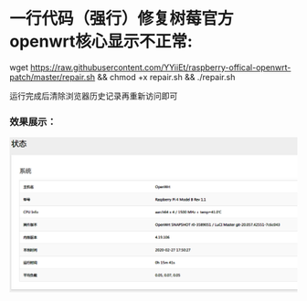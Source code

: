 # 一行代码（强行）修复树莓官方openwrt核心显示不正常:  
wget https://raw.githubusercontent.com/YYiiEt/raspberry-offical-openwrt-patch/master/repair.sh && chmod +x repair.sh && ./repair.sh

运行完成后清除浏览器历史记录再重新访问即可  

### 效果展示：
![image](https://github.com/YYiiEt/raspberry-offical-openwrt-patch/blob/master/example.png)
